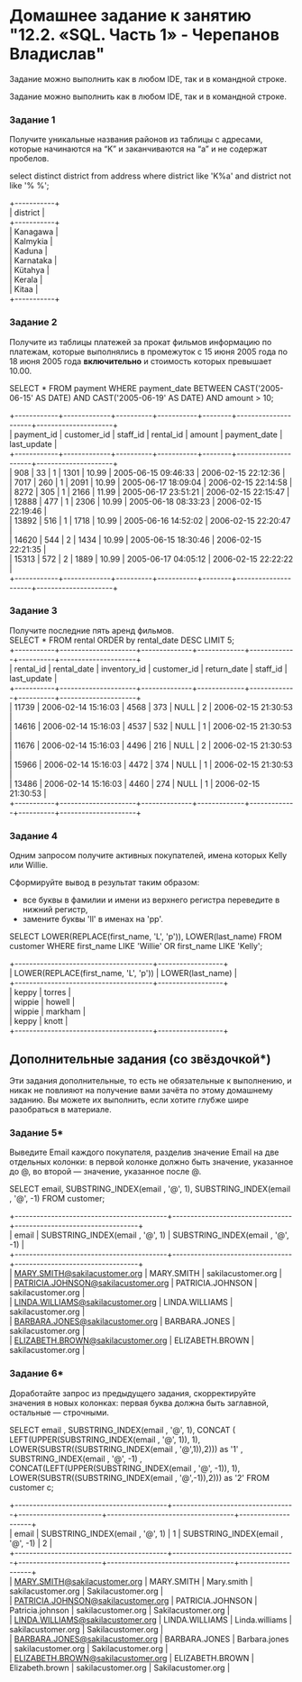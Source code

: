  # Домашнее задание к занятию "12.2. «SQL. Часть 1» - Черепанов Владислав"





Задание можно выполнить как в любом IDE, так и в командной строке.

Задание можно выполнить как в любом IDE, так и в командной строке.

### Задание 1

Получите уникальные названия районов из таблицы с адресами, которые начинаются на “K” и заканчиваются на “a” и не содержат пробелов.  

select distinct district from address where district like 'K%a' and district not like '% %';  

+-----------+  
| district  |  
+-----------+  
| Kanagawa  |  
| Kalmykia  |  
| Kaduna    |  
| Karnataka |  
| Kütahya   |  
| Kerala    |  
| Kitaa     |  
+-----------+  


### Задание 2

Получите из таблицы платежей за прокат фильмов информацию по платежам, которые выполнялись в промежуток с 15 июня 2005 года по 18 июня 2005 года **включительно** и стоимость которых превышает 10.00.  

SELECT * FROM payment WHERE payment_date BETWEEN  CAST('2005-06-15' AS DATE) AND CAST('2005-06-19' AS DATE) AND amount > 10;  

+------------+-------------+----------+-----------+--------+---------------------+---------------------+  
| payment_id | customer_id | staff_id | rental_id | amount | payment_date        | last_update         |  
+------------+-------------+----------+-----------+--------+---------------------+---------------------+  
|        908 |          33 |        1 |      1301 |  10.99 | 2005-06-15 09:46:33 | 2006-02-15 22:12:36 |  
|       7017 |         260 |        1 |      2091 |  10.99 | 2005-06-17 18:09:04 | 2006-02-15 22:14:58 |  
|       8272 |         305 |        1 |      2166 |  11.99 | 2005-06-17 23:51:21 | 2006-02-15 22:15:47 |  
|      12888 |         477 |        1 |      2306 |  10.99 | 2005-06-18 08:33:23 | 2006-02-15 22:19:46 |  
|      13892 |         516 |        1 |      1718 |  10.99 | 2005-06-16 14:52:02 | 2006-02-15 22:20:47 |  
|      14620 |         544 |        2 |      1434 |  10.99 | 2005-06-15 18:30:46 | 2006-02-15 22:21:35 |  
|      15313 |         572 |        2 |      1889 |  10.99 | 2005-06-17 04:05:12 | 2006-02-15 22:22:22 |  
+------------+-------------+----------+-----------+--------+---------------------+---------------------+  


### Задание 3

Получите последние пять аренд фильмов.  
SELECT * FROM rental ORDER by rental_date DESC LIMIT 5;  
+-----------+---------------------+--------------+-------------+-------------+----------+---------------------+  
| rental_id | rental_date         | inventory_id | customer_id | return_date | staff_id | last_update         |  
+-----------+---------------------+--------------+-------------+-------------+----------+---------------------+  
|     11739 | 2006-02-14 15:16:03 |         4568 |         373 | NULL        |        2 | 2006-02-15 21:30:53 |  
|     14616 | 2006-02-14 15:16:03 |         4537 |         532 | NULL        |        1 | 2006-02-15 21:30:53 |  
|     11676 | 2006-02-14 15:16:03 |         4496 |         216 | NULL        |        2 | 2006-02-15 21:30:53 |  
|     15966 | 2006-02-14 15:16:03 |         4472 |         374 | NULL        |        1 | 2006-02-15 21:30:53 |  
|     13486 | 2006-02-14 15:16:03 |         4460 |         274 | NULL        |        1 | 2006-02-15 21:30:53 |  
+-----------+---------------------+--------------+-------------+-------------+----------+---------------------+  


### Задание 4

Одним запросом получите активных покупателей, имена которых Kelly или Willie. 

Сформируйте вывод в результат таким образом:
- все буквы в фамилии и имени из верхнего регистра переведите в нижний регистр,
- замените буквы 'll' в именах на 'pp'.  

SELECT LOWER(REPLACE(first_name, 'L', 'p')), LOWER(last_name) FROM customer WHERE first_name LIKE 'Willie' OR first_name  LIKE 'Kelly';  

+--------------------------------------+------------------+  
| LOWER(REPLACE(first_name, 'L', 'p')) | LOWER(last_name) |  
+--------------------------------------+------------------+  
| keppy                                | torres           |  
| wippie                               | howell           |  
| wippie                               | markham          |  
| keppy                                | knott            |  
+--------------------------------------+------------------+  


## Дополнительные задания (со звёздочкой*)
Эти задания дополнительные, то есть не обязательные к выполнению, и никак не повлияют на получение вами зачёта по этому домашнему заданию. Вы можете их выполнить, если хотите глубже шире разобраться в материале.

### Задание 5*

Выведите Email каждого покупателя, разделив значение Email на две отдельных колонки: в первой колонке должно быть значение, указанное до @, во второй — значение, указанное после @.  

SELECT email, SUBSTRING_INDEX(email , '@', 1), SUBSTRING_INDEX(email , '@', -1) FROM customer;  

+------------------------------------------+---------------------------------+----------------------------------+  
| email                                    | SUBSTRING_INDEX(email , '@', 1) | SUBSTRING_INDEX(email , '@', -1) |  
+------------------------------------------+---------------------------------+----------------------------------+  
| MARY.SMITH@sakilacustomer.org            | MARY.SMITH                      | sakilacustomer.org               |  
| PATRICIA.JOHNSON@sakilacustomer.org      | PATRICIA.JOHNSON                | sakilacustomer.org               |  
| LINDA.WILLIAMS@sakilacustomer.org        | LINDA.WILLIAMS                  | sakilacustomer.org               |  
| BARBARA.JONES@sakilacustomer.org         | BARBARA.JONES                   | sakilacustomer.org               |  
| ELIZABETH.BROWN@sakilacustomer.org       | ELIZABETH.BROWN                 | sakilacustomer.org               |  


### Задание 6*

Доработайте запрос из предыдущего задания, скорректируйте значения в новых колонках: первая буква должна быть заглавной, остальные — строчными.  

SELECT email  , SUBSTRING_INDEX(email  , '@', 1), CONCAT ( LEFT(UPPER(SUBSTRING_INDEX(email  , '@', 1)), 1), LOWER(SUBSTR((SUBSTRING_INDEX(email , '@',1)),2))) as '1' , SUBSTRING_INDEX(email  , '@', -1) , CONCAT(LEFT(UPPER(SUBSTRING_INDEX(email  , '@', -1)), 1), LOWER(SUBSTR((SUBSTRING_INDEX(email , '@',-1)),2))) as '2' FROM customer c;  

+------------------------------------------+----------------------------------+-----------------------+-----------------------------------+--------------------+  
| email                                    | SUBSTRING_INDEX(email  , '@', 1) | 1                     | SUBSTRING_INDEX(email  , '@', -1) | 2                  |  
+------------------------------------------+----------------------------------+-----------------------+-----------------------------------+--------------------+  
| MARY.SMITH@sakilacustomer.org            | MARY.SMITH                       | Mary.smith            | sakilacustomer.org                | Sakilacustomer.org |  
| PATRICIA.JOHNSON@sakilacustomer.org      | PATRICIA.JOHNSON                 | Patricia.johnson      | sakilacustomer.org                | Sakilacustomer.org |  
| LINDA.WILLIAMS@sakilacustomer.org        | LINDA.WILLIAMS                   | Linda.williams        | sakilacustomer.org                | Sakilacustomer.org |  
| BARBARA.JONES@sakilacustomer.org         | BARBARA.JONES                    | Barbara.jones         | sakilacustomer.org                | Sakilacustomer.org |  
| ELIZABETH.BROWN@sakilacustomer.org       | ELIZABETH.BROWN                  | Elizabeth.brown       | sakilacustomer.org                | Sakilacustomer.org |  
